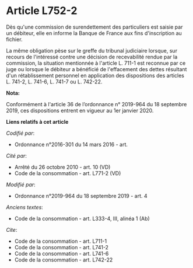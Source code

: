 # Article L752-2

Dès qu'une commission de surendettement des particuliers est saisie par un débiteur, elle en informe la Banque de France aux
fins d'inscription au fichier.

La même obligation pèse sur le greffe du tribunal judiciaire lorsque, sur recours de l'intéressé contre une décision de
recevabilité rendue par la commission, la situation mentionnée à l'article L. 711-1 est reconnue par ce juge ou lorsque le
débiteur a bénéficié de l'effacement des dettes résultant d'un rétablissement personnel en application des dispositions des
articles L. 741-2, L. 741-6, L. 741-7 ou L. 742-22.

**Nota:**

Conformément à l'article 36 de l’ordonnance n° 2019-964 du 18 septembre 2019, ces dispositions entrent en vigueur au 1er
janvier 2020.

**Liens relatifs à cet article**

_Codifié par_:

  - Ordonnance n°2016-301 du 14 mars 2016 - art.

_Cité par_:

  - Arrêté du 26 octobre 2010 - art. 10 (VD)
  - Code de la consommation - art. L771-2 (VD)

_Modifié par_:

  - Ordonnance n°2019-964 du 18 septembre 2019 - art. 4

_Anciens textes_:

  - Code de la consommation - art. L333-4, III, alinéa 1 (Ab)

_Cite_:

  - Code de la consommation - art. L711-1
  - Code de la consommation - art. L741-2
  - Code de la consommation - art. L741-6
  - Code de la consommation - art. L742-22
